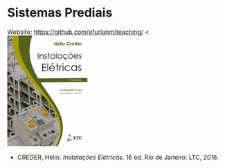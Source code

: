 # Sistemas Prediais

Website: <https://github.com/efurlanm/teaching/>
<
![](img/creder.jpg)

- CREDER, Hélio. *Instalações Elétricas*. 16 ed. Rio de Janeiro: LTC, 2016.
